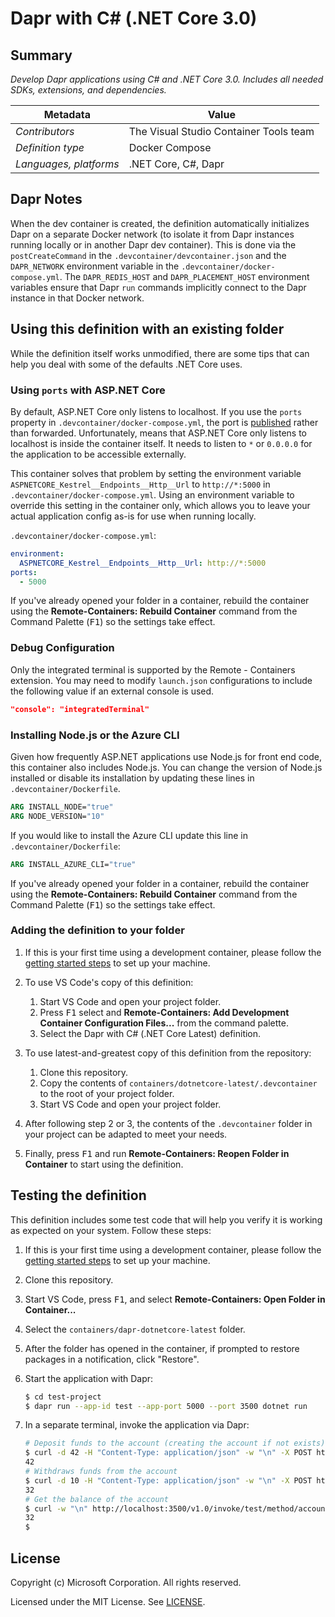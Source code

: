 # Dapr with C# (.NET Core 3.0)

## Summary

*Develop Dapr applications using C# and .NET Core 3.0. Includes all needed SDKs, extensions, and dependencies.*

| Metadata | Value |  
|----------|-------|
| *Contributors* | The Visual Studio Container Tools team |
| *Definition type* | Docker Compose |
| *Languages, platforms* | .NET Core, C#, Dapr |

## Dapr Notes

When the dev container is created, the definition automatically initializes Dapr on a separate Docker network (to isolate it from Dapr instances running locally or in another Dapr dev container). This is done via the `postCreateCommand` in the `.devcontainer/devcontainer.json` and the `DAPR_NETWORK` environment variable in the `.devcontainer/docker-compose.yml`. The `DAPR_REDIS_HOST` and `DAPR_PLACEMENT_HOST` environment variables ensure that Dapr `run` commands implicitly connect to the Dapr instance in that Docker network.

## Using this definition with an existing folder

While the definition itself works unmodified, there are some tips that can help you deal with some of the defaults .NET Core uses.

### Using `ports` with ASP.NET Core

By default, ASP.NET Core only listens to localhost. If you use the `ports` property in `.devcontainer/docker-compose.yml`, the port is [published](https://docs.docker.com/config/containers/container-networking/#published-ports) rather than forwarded. Unfortunately, means that ASP.NET Core only listens to localhost is inside the container itself. It needs to listen to `*` or `0.0.0.0` for the application to be accessible externally.

This container solves that problem by setting the environment variable `ASPNETCORE_Kestrel__Endpoints__Http__Url` to `http://*:5000` in `.devcontainer/docker-compose.yml`. Using an environment variable to override this setting in the container only, which allows you to leave your actual application config as-is for use when running locally.

`.devcontainer/docker-compose.yml`:

```yaml
environment:
  ASPNETCORE_Kestrel__Endpoints__Http__Url: http://*:5000
ports:
  - 5000
```

If you've already opened your folder in a container, rebuild the container using the **Remote-Containers: Rebuild Container** command from the Command Palette (<kbd>F1</kbd>) so the settings take effect.

### Debug Configuration

Only the integrated terminal is supported by the Remote - Containers extension. You may need to modify `launch.json` configurations to include the following value if an external console is used.

```json
"console": "integratedTerminal"
```

### Installing Node.js or the Azure CLI

Given how frequently ASP.NET applications use Node.js for front end code, this container also includes Node.js. You can change the version of Node.js installed or disable its installation by updating these lines in `.devcontainer/Dockerfile`.

```Dockerfile
ARG INSTALL_NODE="true"
ARG NODE_VERSION="10"
```

If you would like to install the Azure CLI update this line in `.devcontainer/Dockerfile`:

```Dockerfile
ARG INSTALL_AZURE_CLI="true"
```

If you've already opened your folder in a container, rebuild the container using the **Remote-Containers: Rebuild Container** command from the Command Palette (<kbd>F1</kbd>) so the settings take effect.

### Adding the definition to your folder

1. If this is your first time using a development container, please follow the [getting started steps](https://aka.ms/vscode-remote/containers/getting-started) to set up your machine.

2. To use VS Code's copy of this definition:
   1. Start VS Code and open your project folder.
   2. Press <kbd>F1</kbd> select and **Remote-Containers: Add Development Container Configuration Files...** from the command palette.
   3. Select the Dapr with C# (.NET Core Latest) definition.

3. To use latest-and-greatest copy of this definition from the repository:
   1. Clone this repository.
   2. Copy the contents of `containers/dotnetcore-latest/.devcontainer` to the root of your project folder.
   3. Start VS Code and open your project folder.

4. After following step 2 or 3, the contents of the `.devcontainer` folder in your project can be adapted to meet your needs.

5. Finally, press <kbd>F1</kbd> and run **Remote-Containers: Reopen Folder in Container** to start using the definition.

## Testing the definition

This definition includes some test code that will help you verify it is working as expected on your system. Follow these steps:

1. If this is your first time using a development container, please follow the [getting started steps](https://aka.ms/vscode-remote/containers/getting-started) to set up your machine.
2. Clone this repository.
3. Start VS Code, press <kbd>F1</kbd>, and select **Remote-Containers: Open Folder in Container...**
4. Select the `containers/dapr-dotnetcore-latest` folder.
5. After the folder has opened in the container, if prompted to restore packages in a notification, click "Restore".
6. Start the application with Dapr:

    ```bash
    $ cd test-project
    $ dapr run --app-id test --app-port 5000 --port 3500 dotnet run
    ```

7. In a separate terminal, invoke the application via Dapr:

    ```bash
    # Deposit funds to the account (creating the account if not exists)
    $ curl -d 42 -H "Content-Type: application/json" -w "\n" -X POST http://localhost:3500/v1.0/invoke/test/method/accounts/123/deposit
    42
    # Withdraws funds from the account
    $ curl -d 10 -H "Content-Type: application/json" -w "\n" -X POST http://localhost:3500/v1.0/invoke/test/method/accounts/123/withdraw
    32
    # Get the balance of the account
    $ curl -w "\n" http://localhost:3500/v1.0/invoke/test/method/accounts/123
    32
    $
    ```

## License

Copyright (c) Microsoft Corporation. All rights reserved.

Licensed under the MIT License. See [LICENSE](https://github.com/Microsoft/vscode-dev-containers/blob/master/LICENSE).
